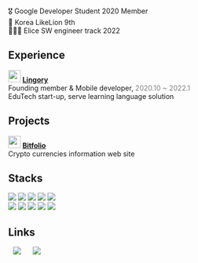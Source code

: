 🎖 Google Developer Student 2020 Member<br>
🦁 Korea LikeLion 9th <br>
👨🏼‍💻 Elice SW engineer track 2022 <br>

<h2>Experience</h2>

<img src="https://play-lh.googleusercontent.com/Tl08df19MlhTQFPky53PteQ2xD-MAUSzGNnGlPDV3xoKlh3ihYLsF54b51xIzlUC3CA=s360-rw"
        width=25px
         height=25px
    /></a> 
 <b><a href="https://lingory.net">Lingory</a></b><br>Founding member & Mobile developer, <span style="color:gray">2020.10 ~ 2022.1</span><br>
EduTech start-up, serve learning language solution


<h2>Projects</h2>

<img src="https://s3.us-west-2.amazonaws.com/secure.notion-static.com/75472c8e-87ff-49f9-9377-58eeae157e3f/favicon_2.png?X-Amz-Algorithm=AWS4-HMAC-SHA256&X-Amz-Content-Sha256=UNSIGNED-PAYLOAD&X-Amz-Credential=AKIAT73L2G45EIPT3X45%2F20220503%2Fus-west-2%2Fs3%2Faws4_request&X-Amz-Date=20220503T030513Z&X-Amz-Expires=86400&X-Amz-Signature=0b01cf2ba0b934dbd1708ab599351ba050978cfb5a8bc452f97c7dea74a82aa3&X-Amz-SignedHeaders=host&response-content-disposition=filename%20%3D%22favicon%25202.png%22&x-id=GetObject"
        width=25px
         height=25px
    /></a> 
 <b><a href="https://bitfolio.me"> Bitfolio </a> </b> <br>
Crypto currencies information web site<br>


<h2>Stacks</h2>

<img src="https://img.shields.io/badge/React-FFCD00?style=flat-square&logo=React&logoColor=black"/> <img src="https://img.shields.io/badge/Redux-FFCD00?style=flat-square&logo=Redux&logoColor=black"/> <img src="https://img.shields.io/badge/NodeJS-FFCD00?style=flat-square&logo=Node.js&logoColor=black"/> <img src="https://img.shields.io/badge/JavaScript-FFCD00?style=flat-square&logo=JavaScript&logoColor=black"/>
<img src="https://img.shields.io/badge/TypeScript-FFCD00?style=flat-square&logo=TypeScript&logoColor=black"/></a><br>
<img src="https://img.shields.io/badge/Flutter-FFCD00?style=flat-square&logo=flutter&logoColor=black"/> <img src="https://img.shields.io/badge/Dart-FFCD00?style=flat-square&logo=dart&logoColor=black"/>
<img src="https://img.shields.io/badge/Django-FFCD00?style=flat-square&logo=Django&logoColor=black"/> <img src="https://img.shields.io/badge/Python-FFCD00?style=flat-square&logo=Python&logoColor=black"/> <img src="https://img.shields.io/badge/Firebase-FFCD00?style=flat-square&logo=Firebase&logoColor=black"/>



<h2>Links</h2>
<a href="https://muhly.tistory.com/">
    <img 
        src="http://img.shields.io/badge/Portfolio-blue?style=flat&link=https://pitterpark.notion.site/Yusang-Park-74ce7926bf06411b8f5410c365fc64b3"
        style="height : auto; margin-left : 10px; margin-right : 10px;"/></a> 
<a href="https://muhly.tistory.com/">
    <img 
        src="http://img.shields.io/badge/-Tech%20Blog-blueviolet?style=flat&link=https://muhly.tistory.com/"
        style="height : auto; margin-left : 10px; margin-right : 10px;"/>
</a>
